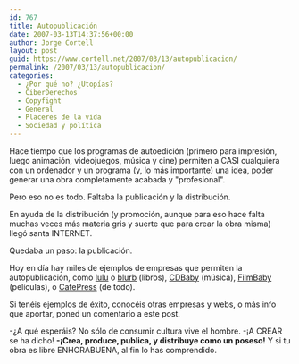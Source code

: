 ```yaml
---
id: 767
title: Autopublicación
date: 2007-03-13T14:37:56+00:00
author: Jorge Cortell
layout: post
guid: https://www.cortell.net/2007/03/13/autopublicacion/
permalink: /2007/03/13/autopublicacion/
categories:
  - ¿Por qué no? ¿Utopías?
  - CiberDerechos
  - Copyfight
  - General
  - Placeres de la vida
  - Sociedad y polí­tica
---
```

Hace tiempo que los programas de autoedición (primero para impresión, luego animación, videojuegos, música y cine) permiten a CASI cualquiera con un ordenador y un programa (y, lo más importante) una idea, poder generar una obra completamente acabada y "profesional".

Pero eso no es todo. Faltaba la publicación y la distribución.

En ayuda de la distribución (y promoción, aunque para eso hace falta muchas veces más materia gris y suerte que para crear la obra misma) llegó santa INTERNET.

Quedaba un paso: la publicación.

Hoy en dí­a hay miles de ejemplos de empresas que permiten la autopublicación, como <a title="Lulu" target="_blank" href="https://www.lulu.com/es">lulu</a> o <a target="_blank" title="Blurb.com" href="https://www.blurb.com">blurb</a> (libros), <a title="CDBaby" target="_blank" href="https://cdbaby.net/">CDBaby</a> (música), <a title="FilmBaby" target="_blank" href="https://filmbaby.com/">FilmBaby</a> (pelí­culas), o <a title="CafePress" target="_blank" href="https://www.cafepress.com/">CafePress</a> (de todo).

Si tenéis ejemplos de éxito, conocéis otras empresas y webs, o más info que aportar, poned un comentario a este post.

-¿A qué esperáis? No sólo de consumir cultura vive el hombre. -¡A CREAR se ha dicho! **-¡Crea, produce, publica, y distribuye como un poseso!** Y si tu obra es libre ENHORABUENA, al fin lo has comprendido.